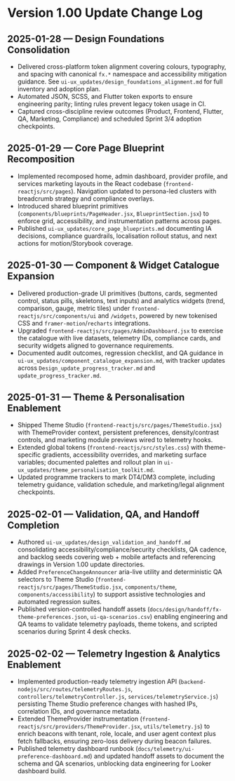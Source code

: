 # Version 1.00 Update Change Log

## 2025-01-28 — Design Foundations Consolidation
- Delivered cross-platform token alignment covering colours, typography, and spacing with canonical `fx.*` namespace and accessibility mitigation guidance. See `ui-ux_updates/design_foundations_alignment.md` for full inventory and adoption plan.
- Automated JSON, SCSS, and Flutter token exports to ensure engineering parity; linting rules prevent legacy token usage in CI.
- Captured cross-discipline review outcomes (Product, Frontend, Flutter, QA, Marketing, Compliance) and scheduled Sprint 3/4 adoption checkpoints.

## 2025-01-29 — Core Page Blueprint Recomposition
- Implemented recomposed home, admin dashboard, provider profile, and services marketing layouts in the React codebase (`frontend-reactjs/src/pages`). Navigation updated to persona-led clusters with breadcrumb strategy and compliance overlays.
- Introduced shared blueprint primitives (`components/blueprints/PageHeader.jsx`, `BlueprintSection.jsx`) to enforce grid, accessibility, and instrumentation patterns across pages.
- Published `ui-ux_updates/core_page_blueprints.md` documenting IA decisions, compliance guardrails, localisation rollout status, and next actions for motion/Storybook coverage.

## 2025-01-30 — Component & Widget Catalogue Expansion
- Delivered production-grade UI primitives (buttons, cards, segmented control, status pills, skeletons, text inputs) and analytics widgets (trend, comparison, gauge, metric tiles) under `frontend-reactjs/src/components/ui` and `/widgets`, powered by new tokenised CSS and `framer-motion`/`recharts` integrations.
- Upgraded `frontend-reactjs/src/pages/AdminDashboard.jsx` to exercise the catalogue with live datasets, telemetry IDs, compliance cards, and security widgets aligned to governance requirements.
- Documented audit outcomes, regression checklist, and QA guidance in `ui-ux_updates/component_catalogue_expansion.md`, with tracker updates across `Design_update_progress_tracker.md` and `update_progress_tracker.md`.

## 2025-01-31 — Theme & Personalisation Enablement
- Shipped Theme Studio (`frontend-reactjs/src/pages/ThemeStudio.jsx`) with ThemeProvider context, persistent preferences, density/contrast controls, and marketing module previews wired to telemetry hooks.
- Extended global tokens (`frontend-reactjs/src/styles.css`) with theme-specific gradients, accessibility overrides, and marketing surface variables; documented palettes and rollout plan in `ui-ux_updates/theme_personalisation_toolkit.md`.
- Updated programme trackers to mark DT4/DM3 complete, including telemetry guidance, validation schedule, and marketing/legal alignment checkpoints.

## 2025-02-01 — Validation, QA, and Handoff Completion
- Authored `ui-ux_updates/design_validation_and_handoff.md` consolidating accessibility/compliance/security checklists, QA cadence, and backlog seeds covering web + mobile artefacts and referencing drawings in Version 1.00 update directories.
- Added `PreferenceChangeAnnouncer` aria-live utility and deterministic QA selectors to Theme Studio (`frontend-reactjs/src/pages/ThemeStudio.jsx`, `components/theme`, `components/accessibility`) to support assistive technologies and automated regression suites.
- Published version-controlled handoff assets (`docs/design/handoff/fx-theme-preferences.json`, `ui-qa-scenarios.csv`) enabling engineering and QA teams to validate telemetry payloads, theme tokens, and scripted scenarios during Sprint 4 desk checks.

## 2025-02-02 — Telemetry Ingestion & Analytics Enablement
- Implemented production-ready telemetry ingestion API (`backend-nodejs/src/routes/telemetryRoutes.js`, `controllers/telemetryController.js`, `services/telemetryService.js`) persisting Theme Studio preference changes with hashed IPs, correlation IDs, and governance metadata.
- Extended ThemeProvider instrumentation (`frontend-reactjs/src/providers/ThemeProvider.jsx`, `utils/telemetry.js`) to enrich beacons with tenant, role, locale, and user agent context plus fetch fallbacks, ensuring zero-loss delivery during beacon failures.
- Published telemetry dashboard runbook (`docs/telemetry/ui-preference-dashboard.md`) and updated handoff assets to document the schema and QA scenarios, unblocking data engineering for Looker dashboard build.

